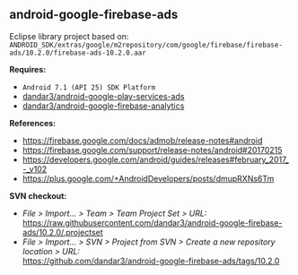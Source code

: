 ## android-google-firebase-ads

Eclipse library project based on:<br/>
`ANDROID_SDK/extras/google/m2repository/com/google/firebase/firebase-ads/10.2.0/firebase-ads-10.2.0.aar`

**Requires:**
- `Android 7.1 (API 25) SDK Platform`
- [dandar3/android-google-play-services-ads](https://github.com/dandar3/android-google-play-services-ads/tree/10.2.0)
- [dandar3/android-google-firebase-analytics](https://github.com/dandar3/android-google-firebase-analytics/tree/10.2.0)

**References:**
- https://firebase.google.com/docs/admob/release-notes#android
- https://firebase.google.com/support/release-notes/android#20170215
- https://developers.google.com/android/guides/releases#february_2017_-_v102
- https://plus.google.com/+AndroidDevelopers/posts/dmupRXNs6Tm

**SVN checkout:**
- _File > Import... > Team > Team Project Set > URL:_<br/>
  https://raw.githubusercontent.com/dandar3/android-google-firebase-ads/10.2.0/.projectset
- _File > Import... > SVN > Project from SVN > Create a new repository location > URL:_<br/> 
  https://github.com/dandar3/android-google-firebase-ads/tags/10.2.0